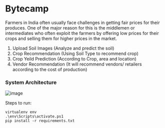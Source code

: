 # Bytecamp

Farmers in India often usually face challenges in getting fair prices for their produces. 
One of the major reason for this is the middlemen or intermediates who often exploit the farmers by offering low prices for their crops and selling them  for higher prices in the market.
<br>

1. Upload Soil Images (Analyze and predict the soil)
2. Crop Recommendation (Using Soil Type to recommend crop)
3. Crop Yeild Prediction (According to Crop, area and location)
4. Vendor Recommendation (It will recommend vendors/ retailers according to the cost of production) 

### System Architecture

![image](https://user-images.githubusercontent.com/66423114/226155539-6c280843-0831-46ce-8e5f-3494d7f83f6d.png)

Steps to run:

```
virtualenv env
.\env\Scripts\activate.ps1
pip install -r requirements.txt
```
